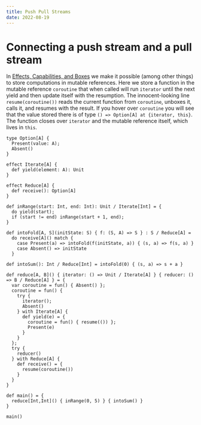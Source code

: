```yaml
---
title: Push Pull Streams
date: 2022-08-19
---
```


# Connecting a push stream and a pull stream

In
[Effects, Capabilities, and Boxes](https://se.cs.uni-tuebingen.de/publications/brachthaeuser22effects/)
we make it possible (among other things) to store computations in mutable
references. Here we store a function in the mutable reference `coroutine` that
when called will run `iterator` until the next yield and then update itself with
the resumption. The innocent-looking line `resume(coroutine())` reads the
current function from `coroutine`, unboxes it, calls it, and resumes with the
result. If you hover over `coroutine` you will see that the value stored there
is of type `() => Option[A] at {iterator, this}`. The function closes over
`iterator` and the mutable reference itself, which lives in `this`.

```
type Option[A] {
  Present(value: A);
  Absent()
}

effect Iterate[A] {
  def yield(element: A): Unit
}

effect Reduce[A] {
  def receive(): Option[A]
}

def inRange(start: Int, end: Int): Unit / Iterate[Int] = {
  do yield(start);
  if (start != end) inRange(start + 1, end);
}

def intoFold[A, S](initState: S) { f: (S, A) => S } : S / Reduce[A] =
  do receive[A]() match {
    case Present(a) => intoFold(f(initState, a)) { (s, a) => f(s, a) }
    case Absent() => initState
  }

def intoSum(): Int / Reduce[Int] = intoFold(0) { (s, a) => s + a }

def reduce[A, B]() { iterator: () => Unit / Iterate[A] } { reducer: () => B / Reduce[A] } = {
  var coroutine = fun() { Absent() };
  coroutine = fun() {
    try {
      iterator();
      Absent()
    } with Iterate[A] {
      def yield(e) = {
        coroutine = fun() { resume(()) };
        Present(e)
      }
    }
  };
  try {
    reducer()
  } with Reduce[A] {
    def receive() = {
      resume(coroutine())
    }
  }
}

def main() = {
  reduce[Int,Int]() { inRange(0, 5) } { intoSum() }
}
```

```effekt:repl
main()
```
